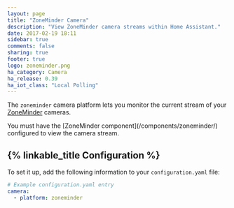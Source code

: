 ```yaml
---
layout: page
title: "ZoneMinder Camera"
description: "View ZoneMinder camera streams within Home Assistant."
date: 2017-02-19 18:11
sidebar: true
comments: false
sharing: true
footer: true
logo: zoneminder.png
ha_category: Camera
ha_release: 0.39
ha_iot_class: "Local Polling"
---
```


The `zoneminder` camera platform lets you monitor the current stream of your [ZoneMinder](https://www.zoneminder.com) cameras.

<p class='note'>
You must have the [ZoneMinder component](/components/zoneminder/) configured to view the camera stream.
</p>

## {% linkable_title Configuration %}

To set it up, add the following information to your `configuration.yaml` file:

```yaml
# Example configuration.yaml entry
camera:
  - platform: zoneminder
```
